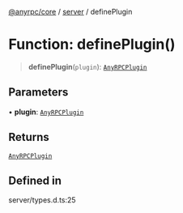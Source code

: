 [@anyrpc/core](../../modules.md) / [server](../index.md) / definePlugin

# Function: definePlugin()

> **definePlugin**(`plugin`): [`AnyRPCPlugin`](../interfaces/AnyRPCPlugin.md)

## Parameters

• **plugin**: [`AnyRPCPlugin`](../interfaces/AnyRPCPlugin.md)

## Returns

[`AnyRPCPlugin`](../interfaces/AnyRPCPlugin.md)

## Defined in

server/types.d.ts:25
